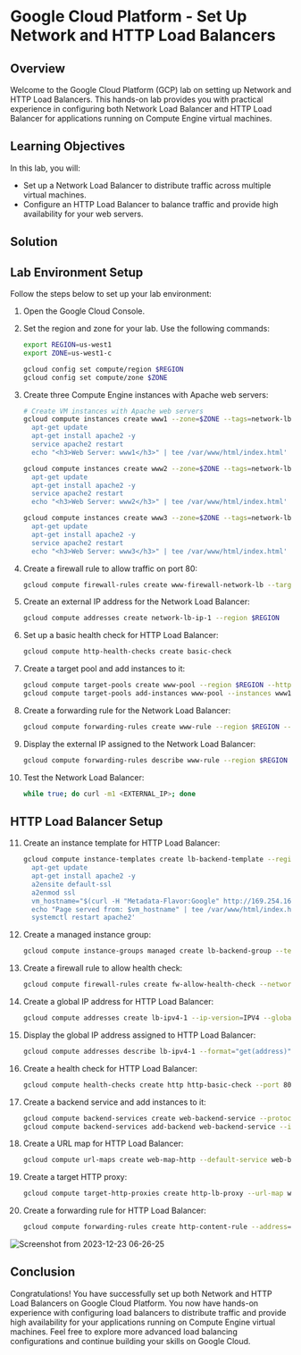 # Google Cloud Platform - Set Up Network and HTTP Load Balancers

## Overview

Welcome to the Google Cloud Platform (GCP) lab on setting up Network and HTTP Load Balancers. This hands-on lab provides you with practical experience in configuring both Network Load Balancer and HTTP Load Balancer for applications running on Compute Engine virtual machines.

## Learning Objectives

In this lab, you will:

- Set up a Network Load Balancer to distribute traffic across multiple virtual machines.
- Configure an HTTP Load Balancer to balance traffic and provide high availability for your web servers.

## Solution

## Lab Environment Setup

Follow the steps below to set up your lab environment:

1. Open the Google Cloud Console.

2. Set the region and zone for your lab. Use the following commands:

    ```bash
    export REGION=us-west1
    export ZONE=us-west1-c

    gcloud config set compute/region $REGION
    gcloud config set compute/zone $ZONE
    ```

3. Create three Compute Engine instances with Apache web servers:

    ```bash
    # Create VM instances with Apache web servers
    gcloud compute instances create www1 --zone=$ZONE --tags=network-lb-tag --machine-type=e2-small --image-family=debian-11 --image-project=debian-cloud --metadata=startup-script='#!/bin/bash
      apt-get update
      apt-get install apache2 -y
      service apache2 restart
      echo "<h3>Web Server: www1</h3>" | tee /var/www/html/index.html'

    gcloud compute instances create www2 --zone=$ZONE --tags=network-lb-tag --machine-type=e2-small --image-family=debian-11 --image-project=debian-cloud --metadata=startup-script='#!/bin/bash
      apt-get update
      apt-get install apache2 -y
      service apache2 restart
      echo "<h3>Web Server: www2</h3>" | tee /var/www/html/index.html'

    gcloud compute instances create www3 --zone=$ZONE --tags=network-lb-tag --machine-type=e2-small --image-family=debian-11 --image-project=debian-cloud --metadata=startup-script='#!/bin/bash
      apt-get update
      apt-get install apache2 -y
      service apache2 restart
      echo "<h3>Web Server: www3</h3>" | tee /var/www/html/index.html'
    ```

4. Create a firewall rule to allow traffic on port 80:

    ```bash
    gcloud compute firewall-rules create www-firewall-network-lb --target-tags network-lb-tag --allow tcp:80
    ```

5. Create an external IP address for the Network Load Balancer:

    ```bash
    gcloud compute addresses create network-lb-ip-1 --region $REGION
    ```

6. Set up a basic health check for HTTP Load Balancer:

    ```bash
    gcloud compute http-health-checks create basic-check
    ```

7. Create a target pool and add instances to it:

    ```bash
    gcloud compute target-pools create www-pool --region $REGION --http-health-check basic-check
    gcloud compute target-pools add-instances www-pool --instances www1,www2,www3
    ```

8. Create a forwarding rule for the Network Load Balancer:

    ```bash
    gcloud compute forwarding-rules create www-rule --region $REGION --ports 80 --address network-lb-ip-1 --target-pool www-pool
    ```

9. Display the external IP assigned to the Network Load Balancer:

    ```bash
    gcloud compute forwarding-rules describe www-rule --region $REGION --format="json" | jq -r .IPAddress
    ```

10. Test the Network Load Balancer:

    ```bash
    while true; do curl -m1 <EXTERNAL_IP>; done
    ```

## HTTP Load Balancer Setup

11. Create an instance template for HTTP Load Balancer:

    ```bash
    gcloud compute instance-templates create lb-backend-template --region=$REGION --network=default --subnet=default --tags=allow-health-check --machine-type=e2-medium --image-family=debian-11 --image-project=debian-cloud --metadata=startup-script='#!/bin/bash
      apt-get update
      apt-get install apache2 -y
      a2ensite default-ssl
      a2enmod ssl
      vm_hostname="$(curl -H "Metadata-Flavor:Google" http://169.254.169.254/computeMetadata/v1/instance/name)"
      echo "Page served from: $vm_hostname" | tee /var/www/html/index.html
      systemctl restart apache2'
    ```

12. Create a managed instance group:

    ```bash
    gcloud compute instance-groups managed create lb-backend-group --template=lb-backend-template --size=2 --zone=$ZONE
    ```

13. Create a firewall rule to allow health check:

    ```bash
    gcloud compute firewall-rules create fw-allow-health-check --network=default --action=allow --direction=ingress --source-ranges=130.211.0.0/22,35.191.0.0/16 --target-tags=allow-health-check --rules=tcp:80
    ```

14. Create a global IP address for HTTP Load Balancer:

    ```bash
    gcloud compute addresses create lb-ipv4-1 --ip-version=IPV4 --global
    ```

15. Display the global IP address assigned to HTTP Load Balancer:

    ```bash
    gcloud compute addresses describe lb-ipv4-1 --format="get(address)" --global
    ```

16. Create a health check for HTTP Load Balancer:

    ```bash
    gcloud compute health-checks create http http-basic-check --port 80
    ```

17. Create a backend service and add instances to it:

    ```bash
    gcloud compute backend-services create web-backend-service --protocol=HTTP --port-name=http --health-checks=http-basic-check --global
    gcloud compute backend-services add-backend web-backend-service --instance-group=lb-backend-group --instance-group-zone=$ZONE --global
    ```

18. Create a URL map for HTTP Load Balancer:

    ```bash
    gcloud compute url-maps create web-map-http --default-service web-backend-service
    ```

19. Create a target HTTP proxy:

    ```bash
    gcloud compute target-http-proxies create http-lb-proxy --url-map web-map-http
    ```

20. Create a forwarding rule for HTTP Load Balancer:

    ```bash
    gcloud compute forwarding-rules create http-content-rule --address=lb-ipv4-1 --global --target-http-proxy=http-lb-proxy --ports=80
    ```
![Screenshot from 2023-12-23 06-26-25](https://github.com/Dev0psKing/Google-Cloud-Hands_On/assets/99263767/c4ed1cac-fa2d-4179-a523-a024d7c3b152)

## Conclusion

Congratulations! You have successfully set up both Network and HTTP Load Balancers on Google Cloud Platform. You now have hands-on experience with configuring load balancers to distribute traffic and provide high availability for your applications running on Compute Engine virtual machines. Feel free to explore more advanced load balancing configurations and continue building your skills on Google Cloud.
